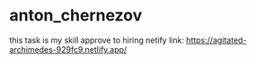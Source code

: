# anton_chernezov
this task is my skill approve to hiring
netify link: https://agitated-archimedes-929fc9.netlify.app/
